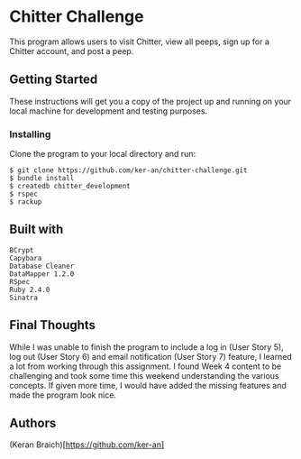 # Chitter Challenge

This program allows users to visit Chitter, view all peeps, sign up for a Chitter account, and post a peep.

## Getting Started

These instructions will get you a copy of the project up and running on your local machine for development and testing purposes.

### Installing

Clone the program to your local directory and run:

```
$ git clone https://github.com/ker-an/chitter-challenge.git
$ bundle install
$ createdb chitter_development
$ rspec
$ rackup
```

## Built with

```
BCrypt
Capybara
Database Cleaner
DataMapper 1.2.0
RSpec
Ruby 2.4.0
Sinatra
```

## Final Thoughts

While I was unable to finish the program to include a log in (User Story 5), log out (User Story 6) and email notification (User Story 7) feature, I learned a lot from working through this assignment. I found Week 4 content to be challenging and took some time this weekend understanding the various concepts. If given more time, I would have added the missing features and made the program look nice.

## Authors

(Keran Braich)[https://github.com/ker-an]
